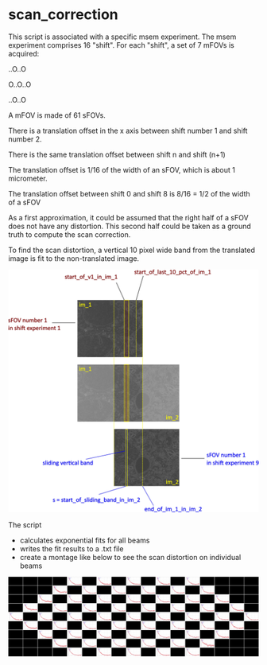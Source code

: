 # scan_correction

This script is associated with a specific msem experiment.
The msem experiment comprises 16 "shift".
For each "shift", a set of 7 mFOVs is acquired:

..O..O
  
O..O..O

..O..O
  
A mFOV is made of 61 sFOVs.

There is a translation offset in the x axis between shift number 1 and shift number 2.

There is the same translation offset between shift n and shift (n+1)

The translation offset is 1/16 of the width of an sFOV, which is about 1 micrometer.

The translation offset between shift 0 and shift 8 is 8/16 = 1/2 of the width of a sFOV

As a first approximation, it could be assumed that the right half of a sFOV
does not have any distortion. This second half could be taken as a ground truth
to compute the scan correction.

To find the scan distortion, a vertical 10 pixel wide band from the translated image
is fit to the non-translated image.

![Naming convention](scan_correction_naming.jpg?raw=true "Naming convention")

The script 
- calculates exponential fits for all beams
- writes the fit results to a .txt file
- create a montage like below to see the scan distortion on individual beams

![Scan distortions](example_scan_distortion.jpg?raw=true "Scan distortions")
